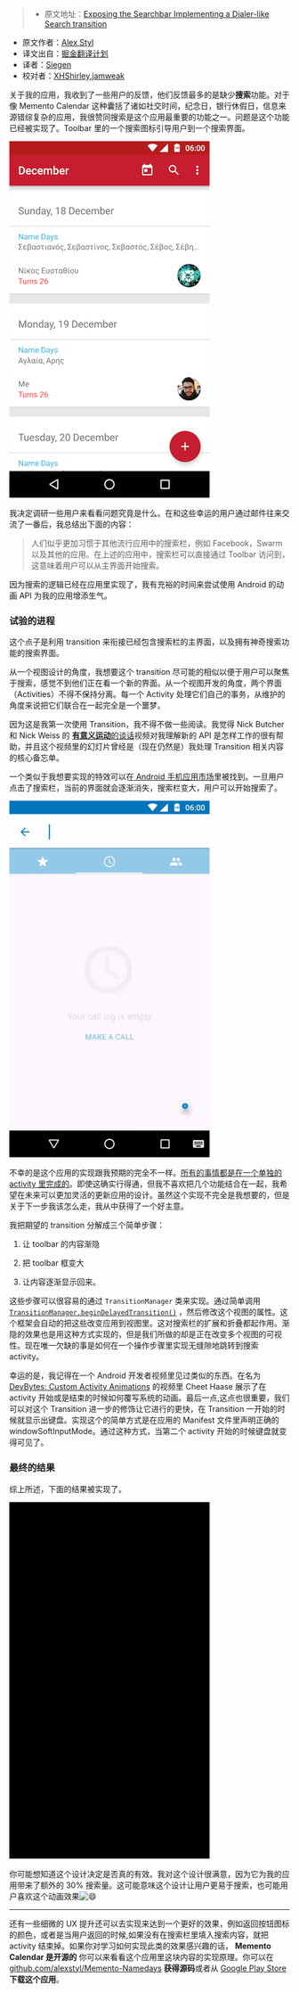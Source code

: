 > * 原文地址：[Exposing the Searchbar Implementing a Dialer-like Search transition](https://medium.com/@alexstyl/https-medium-com-alexstyl-animating-the-toolbar-7a8f1aab39dd#.waucttqbf)
* 原文作者：[Alex Styl](https://medium.com/@alexstyl)
* 译文出自：[掘金翻译计划](https://github.com/xitu/gold-miner)
* 译者：[Siegen](https://github.com/siegeout)
* 校对者：[XHShirley](https://github.com/XHShirley),[jamweak](https://github.com/jamweak)

关于我的应用，我收到了一些用户的反馈，他们反馈最多的是缺少**搜索**功能。对于像 Memento Calendar 这种囊括了诸如社交时间，纪念日，银行休假日，信息来源错综复杂的应用，我很赞同搜索是这个应用最重要的功能之一。问题是这个功能已经被实现了。Toolbar 里的一个搜索图标引导用户到一个搜索界面。


![A user can search by tapping the search icon on the Toolbar](https://raw.githubusercontent.com/alexstyl/alexstyl.github.io/master/images/animating-the-toolbar/search_toolbar.png)


我决定调研一些用户来看看问题究竟是什么。在和这些幸运的用户通过邮件往来交流了一番后，我总结出下面的内容：

> 人们似乎更加习惯于其他流行应用中的搜索栏，例如 Facebook，Swarm 以及其他的应用。在上述的应用中，搜索栏可以直接通过 Toolbar 访问到，这意味着用户可以从主界面开始搜索。



因为搜索的逻辑已经在应用里实现了，我有充裕的时间来尝试使用 Android 的动画 API 为我的应用增添生气。


### 试验的进程



这个点子是利用 transition 来衔接已经包含搜索栏的主界面，以及拥有神奇搜索功能的搜索界面。




从一个视图设计的角度，我想要这个 transition 尽可能的相似以便于用户可以聚焦于搜索，感觉不到他们正在看一个新的界面。从一个视图开发的角度，两个界面（Activities）不得不保持分离。每一个 Activity 处理它们自己的事务，从维护的角度来说把它们联合在一起完全是一个噩梦。


因为这是我第一次使用 Transition，我不得不做一些阅读。我觉得 Nick Butcher 和 Nick Weiss 的
[**有意义运动**的谈话](https://skillsmatter.com/skillscasts/6798-meaningful-motion)视频对我理解新的 API 是怎样工作的很有帮助，并且这个视频里的幻灯片曾经是（现在仍然是）我处理 Transition 相关内容的核心备忘单。




一个类似于我想要实现的特效可以在[ Android 手机应用市场](https://play.google.com/store/apps/details?id=com.google.android.dialer)里被找到。一旦用户点击了搜索栏，当前的界面就会逐渐消失，搜索栏变大，用户可以开始搜索了。

![The transition as seen in the Dialer app](https://raw.githubusercontent.com/alexstyl/alexstyl.github.io/master/images/animating-the-toolbar/dialer.gif)


不幸的是这个应用的实现跟我预期的完全不一样。[所有的事情都是在一个单独的 activity 里完成的](http://grepcode.com/file/repository.grepcode.com/java/ext/com.google.android/android-apps/5.1.0_r1/com/android/dialer/DialtactsActivity.java)。即使这确实行得通，但我不喜欢把几个功能结合在一起，我希望在未来可以更加灵活的更新应用的设计。虽然这个实现不完全是我想要的，但是关于下一步我该怎么走，我从中获得了一个好主意。



我把期望的 transition 分解成三个简单步骤：

1) 让 toolbar 的内容渐隐

2) 把 toolbar 框变大

3) 让内容逐渐显示回来。



这些步骤可以很容易的通过 `TransitionManager` 类来实现。通过简单调用 [`TransitionManager.beginDelayedTransition()`](http://alexstyl.com/exposing-the-searchbar/) ，然后修改这个视图的属性。这个框架会自动的把这些改变应用到视图里。这对搜索栏的扩展和折叠都起作用。渐隐的效果也是用这种方式实现的，但是我们所做的却是正在改变多个视图的可视性。现在唯一欠缺的事是如何在一个操作步骤里实现无缝隙地跳转到搜索 activity。


幸运的是，我记得在一个 Android 开发者视频里见过类似的东西。在名为 [DevBytes: Custom Activity Animations](https://www.youtube.com/watch?v=CPxkoe2MraA) 的视频里 Cheet Haase 展示了在 activity 开始或是结束的时候如何覆写系统的动画。最后一点,这点也很重要，我们可以对这个 Transition 进一步的修饰让它进行的更快，在 Transition 一开始的时候就显示出键盘。实现这个的简单方式是在应用的 Manifest 文件里声明正确的 windowSoftInputMode。通过这种方式，当第二个 activity 开始的时候键盘就变得可见了。

### 最终的结果



综上所述，下面的结果被实现了。

![The transition as seen in Memento Calendar](https://raw.githubusercontent.com/alexstyl/alexstyl.github.io/master/images/animating-the-toolbar/memento.gif)


你可能想知道这个设计决定是否真的有效。我对这个设计很满意，因为它为我的应用带来了额外的 30% 搜索量。这可能意味这个设计让用户更易于搜索，也可能用户喜欢这个动画效果![😄](https://linmi.cc/wp-content/themes/bokeh/images/emoji/1f604.png)

* * *


还有一些细微的 UX 提升还可以去实现来达到一个更好的效果，例如返回按钮图标的颜色，或者是当用户返回的时候,如果没有在搜索栏里填入搜索内容，就把 activity 结束掉。如果你对学习如何实现此类的效果感兴趣的话， **Memento Calendar 是开源的** 你可以来看看这个应用里这块内容的实现原理。你可以在 [github.com/alexstyl/Memento-Namedays](https://github.com/alexstyl/Memento-Namedays) **获得源码**或者从 [Google Play Store](http://alexstyl.com/exposing-the-searchbar/play.google.com/store/apps/details?id=com.alexstyl.specialdates) **下载这个应用**。
